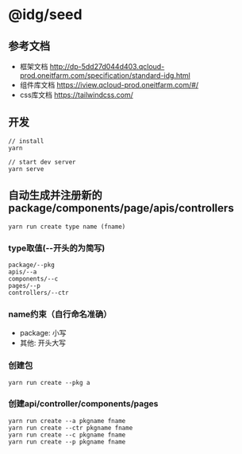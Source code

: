 # @idg/seed

## 参考文档

- 框架文档 http://dp-5dd27d044d403.qcloud-prod.oneitfarm.com/specification/standard-idg.html
- 组件库文档 https://iview.qcloud-prod.oneitfarm.com/#/
- css库文档 https://tailwindcss.com/

## 开发
```
// install
yarn

// start dev server
yarn serve
```

## 自动生成并注册新的package/components/page/apis/controllers
```
yarn run create type name (fname)
```

### type取值(--开头的为简写)
```
package/--pkg
apis/--a
components/--c
pages/--p
controllers/--ctr
```

### name约束（自行命名准确）
- package: 小写
- 其他: 开头大写

### 创建包
```
yarn run create --pkg a
```

### 创建api/controller/components/pages
```
yarn run create --a pkgname fname
yarn run create --ctr pkgname fname
yarn run create --c pkgname fname
yarn run create --p pkgname fname
```